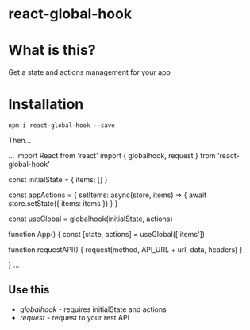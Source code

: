 # react-global-hook

# What is this?

Get a state and actions management for your app 

# Installation

`npm i react-global-hook --save`

Then...

...
import React from 'react'
import { globalhook, request } from 'react-global-hook'

const initialState = {
  items: []
}

const appActions = {
  setItems: async(store, items) => {
    await store.setState({ items: items })
  }
}

const useGlobal = globalhook(initialState, actions)

function App() {
  const [state, actions] = useGlobal(['items'])

  function requestAPI() {
    request(method, API_URL + url, data, headers)
  }

}
...

## Use this

* *globalhook* - requires initialState and actions
* *request* - request to your rest API
